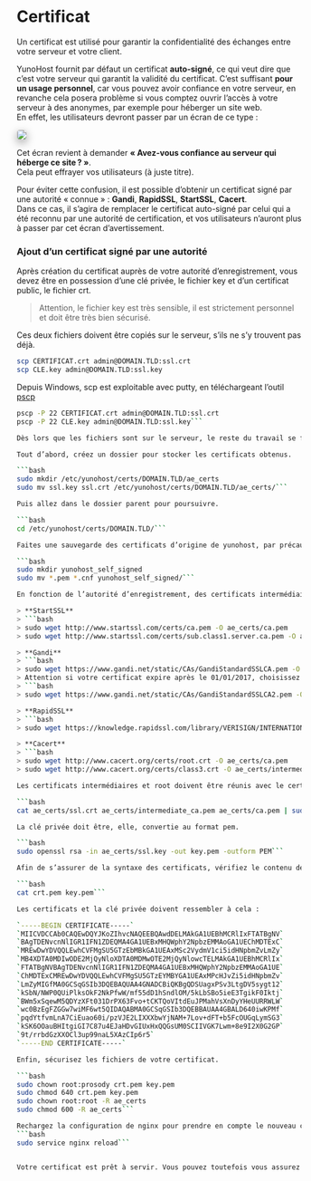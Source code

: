 # Certificat

Un certificat est utilisé pour garantir la confidentialité des échanges entre votre serveur et votre client.

YunoHost fournit par défaut un certificat **auto-signé**, ce qui veut dire que c’est votre serveur qui garantit la validité du certificat. C’est suffisant **pour un usage personnel**, car vous pouvez avoir confiance en votre serveur, en revanche cela posera problème si vous comptez ouvrir l’accès à votre serveur à des anonymes, par exemple pour héberger un site web.    
En effet, les utilisateurs devront passer par un écran de ce type :

<img src="/images/postinstall_error.png" style="max-width:100%;border-radius: 5px;border: 1px solid rgba(0,0,0,0.15);box-shadow: 0 5px 15px rgba(0,0,0,0.35);">

Cet écran revient à demander **« Avez-vous confiance au serveur qui héberge ce site ? »**.    
Cela peut effrayer vos utilisateurs (à juste titre).

Pour éviter cette confusion, il est possible d’obtenir un certificat signé par une autorité « connue » : **Gandi**, **RapidSSL**, **StartSSL**, **Cacert**.    
Dans ce cas, il s’agira de remplacer le certificat auto-signé par celui qui a été reconnu par une autorité de certification, et vos utilisateurs n’auront plus à passer par cet écran d’avertissement.

### Ajout d’un certificat signé par une autorité

Après création du certificat auprès de votre autorité d’enregistrement, vous devez être en possession d’une clé privée, le fichier key et d’un certificat public, le fichier crt.
> Attention, le fichier key est très sensible, il est strictement personnel et doit être très bien sécurisé.

Ces deux fichiers doivent être copiés sur le serveur, s’ils ne s’y trouvent pas déjà.

```bash
scp CERTIFICAT.crt admin@DOMAIN.TLD:ssl.crt
scp CLE.key admin@DOMAIN.TLD:ssl.key
```

Depuis Windows, scp est exploitable avec putty, en téléchargeant l’outil [pscp](http://the.earth.li/~sgtatham/putty/latest/x86/pscp.exe)

```bash
pscp -P 22 CERTIFICAT.crt admin@DOMAIN.TLD:ssl.crt
pscp -P 22 CLE.key admin@DOMAIN.TLD:ssl.key```

Dès lors que les fichiers sont sur le serveur, le reste du travail se fera sur celui-ci. En [ssh](https://yunohost.org/#/ssh_fr) ou en local.

Tout d’abord, créez un dossier pour stocker les certificats obtenus.

```bash
sudo mkdir /etc/yunohost/certs/DOMAIN.TLD/ae_certs
sudo mv ssl.key ssl.crt /etc/yunohost/certs/DOMAIN.TLD/ae_certs/```

Puis allez dans le dossier parent pour poursuivre.

```bash
cd /etc/yunohost/certs/DOMAIN.TLD/```

Faites une sauvegarde des certificats d’origine de yunohost, par précaution.

```bash
sudo mkdir yunohost_self_signed
sudo mv *.pem *.cnf yunohost_self_signed/```

En fonction de l’autorité d’enregistrement, des certificats intermédiaires et racines doivent être obtenus.

> **StartSSL**
> ```bash
> sudo wget http://www.startssl.com/certs/ca.pem -O ae_certs/ca.pem
> sudo wget http://www.startssl.com/certs/sub.class1.server.ca.pem -O ae_certs/intermediate_ca.pem```

> **Gandi**
> ```bash
> sudo wget https://www.gandi.net/static/CAs/GandiStandardSSLCA.pem -O ae_certs/intermediate_ca.pem```
> Attention si votre certificat expire après le 01/01/2017, choisissez le certificat intermédiaire SHA2 suivant (à la place du certificat SHA1 précédent)
> ```bash
> sudo wget https://www.gandi.net/static/CAs/GandiStandardSSLCA2.pem -O ae_certs/intermediate_ca.pem```

> **RapidSSL**
> ```bash
> sudo wget https://knowledge.rapidssl.com/library/VERISIGN/INTERNATIONAL_AFFILIATES/RapidSSL/AR1548/RapidSSLCABundle.txt -O ae_certs/intermediate_ca.pem```

> **Cacert**
> ```bash
> sudo wget http://www.cacert.org/certs/root.crt -O ae_certs/ca.pem
> sudo wget http://www.cacert.org/certs/class3.crt -O ae_certs/intermediate_ca.pem```

Les certificats intermédiaires et root doivent être réunis avec le certificat obtenu pour créer une chaîne de certificats unifiés.

```bash
cat ae_certs/ssl.crt ae_certs/intermediate_ca.pem ae_certs/ca.pem | sudo tee crt.pem```

La clé privée doit être, elle, convertie au format pem.

```bash
sudo openssl rsa -in ae_certs/ssl.key -out key.pem -outform PEM```

Afin de s’assurer de la syntaxe des certificats, vérifiez le contenu des fichiers.

```bash
cat crt.pem key.pem```

Les certificats et la clé privée doivent ressembler à cela :

`-----BEGIN CERTIFICATE-----`    
`MIICVDCCAb0CAQEwDQYJKoZIhvcNAQEEBQAwdDELMAkGA1UEBhMCRlIxFTATBgNV`
`BAgTDENvcnNlIGR1IFN1ZDEQMA4GA1UEBxMHQWphY2NpbzEMMAoGA1UEChMDTExC`
`MREwDwYDVQQLEwhCVFMgSU5GTzEbMBkGA1UEAxMSc2VydmV1ci5idHNpbmZvLmZy`
`MB4XDTA0MDIwODE2MjQyNloXDTA0MDMwOTE2MjQyNlowcTELMAkGA1UEBhMCRlIx`
`FTATBgNVBAgTDENvcnNlIGR1IFN1ZDEQMA4GA1UEBxMHQWphY2NpbzEMMAoGA1UE`
`ChMDTExCMREwDwYDVQQLEwhCVFMgSU5GTzEYMBYGA1UEAxMPcHJvZi5idHNpbmZv`
`LmZyMIGfMA0GCSqGSIb3DQEBAQUAA4GNADCBiQKBgQDSUagxPSv3LtgDV5sygt12`
`kSbN/NWP0QUiPlksOkF2NkPfwW/mf55dD1hSndlOM/5kLbSBo5ieE3TgikF0Iktj`
`BWm5xSqewM5QDYzXFt031DrPX63Fvo+tCKTQoVItdEuJPMahVsXnDyYHeUURRWLW`
`wc0BzEgFZGGw7wiMF6wt5QIDAQABMA0GCSqGSIb3DQEBBAUAA4GBALD640iwKPMf`
`pqdYtfvmLnA7CiEuao60i/pzVJE2LIXXXbwYjNAM+7Lov+dFT+b5FcOUGqLymSG3`
`kSK6OOauBHItgiGI7C87u4EJaHDvGIUxHxQQGsUM0SCIIVGK7Lwm+8e9I2X0G2GP`    
`9t/rrbdGzXXOCl3up99naL5XAzCIp6r5`  
`-----END CERTIFICATE-----`

Enfin, sécurisez les fichiers de votre certificat.

```bash
sudo chown root:prosody crt.pem key.pem
sudo chmod 640 crt.pem key.pem
sudo chown root:root -R ae_certs
sudo chmod 600 -R ae_certs```

Rechargez la configuration de nginx pour prendre en compte le nouveau certificat.
```bash
sudo service nginx reload```


Votre certificat est prêt à servir. Vous pouvez toutefois vous assurez de sa mise en place en testant le certificat à l’aide du service de <a href="https://www.geocerts.com/ssl_checker" target="_blank">geocerts</a>.
